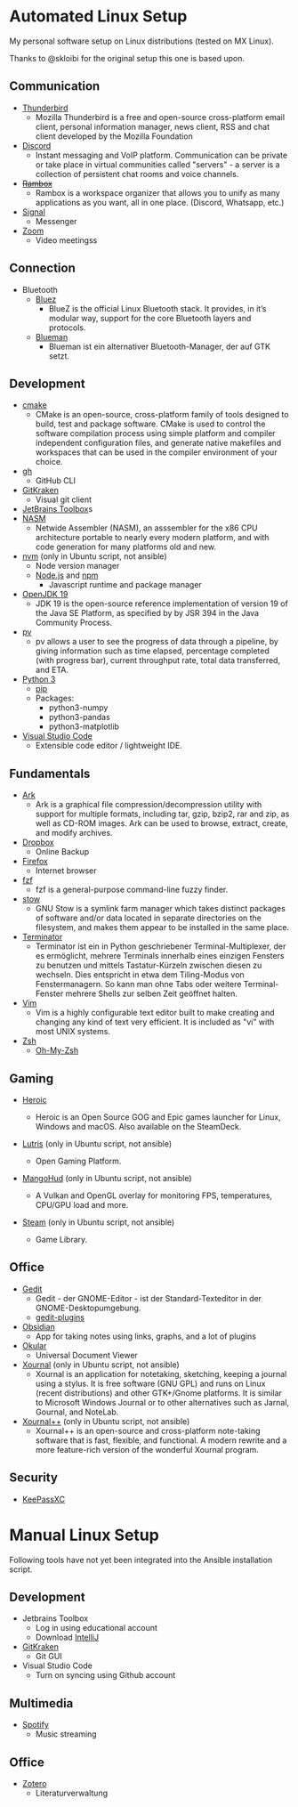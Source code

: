# Automated Linux Setup
My personal software setup on Linux distributions (tested on MX Linux).

Thanks to @skloibi for the original setup this one is based upon.

## Communication
* [Thunderbird](https://www.thunderbird.net/)
  * Mozilla Thunderbird is a free and open-source cross-platform email client, personal information manager, news client, RSS and chat client developed by the Mozilla Foundation
* [Discord](https://discord.com)
  * Instant messaging and VoIP platform. Communication can be private or take place in virtual communities called "servers" - a server is a collection of persistent chat rooms and voice channels.
* ~~[Rambox](https://github.com/ramboxapp/community-edition)~~
  * Rambox is a workspace organizer that allows you to unify as many applications as you want, all in one place. (Discord, Whatsapp, etc.)
* [Signal](https://signal.org/)
  * Messenger
* [Zoom](https://zoom.us/)
  * Video meetingss

## Connection
* Bluetooth
  * [Bluez](http://www.bluez.org/)
    * BlueZ is the official Linux Bluetooth stack. It provides, in it’s modular way, support for the core Bluetooth layers and protocols.
  * [Blueman](https://github.com/blueman-project/blueman)
    * Blueman ist ein alternativer Bluetooth-Manager, der auf GTK setzt.

## Development
* [cmake](https://cmake.org/)
  * CMake is an open-source, cross-platform family of tools designed to build, test and package software. CMake is used to control the software compilation process using simple platform and compiler independent configuration files, and generate native makefiles and workspaces that can be used in the compiler environment of your choice.
* [gh](https://cli.github.com/)
  * GitHub CLI
* [GitKraken](https://www.gitkraken.com/)
  * Visual git client
* [JetBrains Toolbox](https://www.jetbrains.com/toolbox-app/)s
* [NASM](https://www.nasm.us/)
  * Netwide Assembler (NASM), an asssembler for the x86 CPU architecture portable to nearly every modern platform, and with code generation for many platforms old and new.
* [nvm](https://github.com/nvm-sh/nvm) (only in Ubuntu script, not ansible)
  * Node version manager
  * [Node.js](https://nodejs.org) and [npm](https://www.npmjs.com/)
    * Javascript runtime and package manager
* [OpenJDK 19](https://openjdk.org/projects/jdk/19/)
  * JDK 19 is the open-source reference implementation of version 19 of the Java SE Platform, as specified by by JSR 394 in the Java Community Process.
* [pv](https://linux.die.net/man/1/pv)
  * pv allows a user to see the progress of data through a pipeline, by giving information such as time elapsed, percentage completed (with progress bar), current throughput rate, total data transferred, and ETA.
* [Python 3]()
  * [pip]()
  * Packages:
    * python3-numpy
    * python3-pandas
    * python3-matplotlib
* [Visual Studio Code](https://code.visualstudio.com/)
  * Extensible code editor / lightweight IDE.

## Fundamentals
* [Ark](https://wiki.ubuntuusers.de/Ark/)
  * Ark is a graphical file compression/decompression utility with support for multiple formats, including tar, gzip, bzip2, rar and zip, as well as CD-ROM images. Ark can be used to browse, extract, create, and modify archives.
* [Dropbox](https://www.dropbox.com)
  * Online Backup
* [Firefox](https://www.mozilla.org/en-US/firefox/)
  * Internet browser
* [fzf](https://github.com/junegunn/fzf)
  * fzf is a general-purpose command-line fuzzy finder.
* [stow](https://www.gnu.org/software/stow/)
  * GNU Stow is a symlink farm manager which takes distinct packages of software and/or data located in separate directories on the filesystem, and makes them appear to be installed in the same place.
* [Terminator](https://github.com/gnome-terminator/terminator)
  * Terminator ist ein in Python geschriebener Terminal-Multiplexer, der es ermöglicht, mehrere Terminals innerhalb eines einzigen Fensters zu benutzen und mittels Tastatur-Kürzeln zwischen diesen zu wechseln. Dies entspricht in etwa dem Tiling-Modus von Fenstermanagern. So kann man ohne Tabs oder weitere Terminal-Fenster mehrere Shells zur selben Zeit geöffnet halten.
* [Vim](https://www.vim.org/)
  * Vim is a highly configurable text editor built to make creating and changing any kind of text very efficient. It is included as "vi" with most UNIX systems.
* [Zsh](https://www.zsh.org/)
  * [Oh-My-Zsh](https://ohmyz.sh/)

## Gaming

* [Heroic](https://heroicgameslauncher.com/)
  * Heroic is an Open Source GOG and Epic games launcher for Linux, Windows and macOS. Also available on the SteamDeck.

* [Lutris](https://lutris.net/) (only in Ubuntu script, not ansible)
  * Open Gaming Platform.

* [MangoHud](https://github.com/flightlessmango/MangoHud) (only in Ubuntu script, not ansible)
  * A Vulkan and OpenGL overlay for monitoring FPS, temperatures, CPU/GPU load and more.

* [Steam](https://store.steampowered.com/) (only in Ubuntu script, not ansible)
  * Game Library.

## Office
* [Gedit](https://wiki.ubuntuusers.de/gedit/)
  * Gedit - der GNOME-Editor - ist der Standard-Texteditor in der GNOME-Desktopumgebung.
  * [gedit-plugins]()
* [Obsidian](https://obsidian.md/)
  * App for taking notes using links, graphs, and a lot of plugins
* [Okular](https://okular.kde.org/)
  * Universal Document Viewer
* [Xournal](https://xournal.sourceforge.netx) (only in Ubuntu script, not ansible)
  * Xournal is an application for notetaking, sketching, keeping a journal using a stylus. It is free software (GNU GPL) and runs on Linux (recent distributions) and other GTK+/Gnome platforms. It is similar to Microsoft Windows Journal or to other alternatives such as Jarnal, Gournal, and NoteLab.
* [Xournal++](https://xournalpp.github.io/) (only in Ubuntu script, not ansible)
  * Xournal++ is an open-source and cross-platform note-taking software that is fast, flexible, and functional. A modern rewrite and a more feature-rich version of the wonderful Xournal program.

## Security
* [KeePassXC](https://keepassxc.org/)

# Manual Linux Setup
Following tools have not yet been integrated into the Ansible installation script.

## Development
* Jetbrains Toolbox
  * Log in using educational account
  * Download [IntelliJ](https://www.jetbrains.com/idea/)
* [GitKraken](https://www.gitkraken.com)
  * Git GUI
* Visual Studio Code
  * Turn on syncing using Github account

## Multimedia
* [Spotify](https://www.spotify.com/)
  * Music streaming

## Office
* [Zotero](https://www.zotero.org/)
  * Literaturverwaltung
